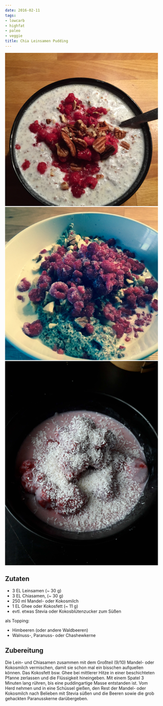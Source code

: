 ```yaml
---
date: 2016-02-11
tags:
- lowcarb
- highfat
- paleo
- veggie
title: Chia Leinsamen Pudding
---
```


![](/img/chia-leinsamen-pudding.jpg)
![](/img/chia-leinsamen-pudding03.jpg)
![](/img/chia-leinsamen-pudding04.jpg)

## Zutaten
- 3 EL      Leinsamen (~ 30 g)
- 3 EL      Chiasamen, (~ 30 g)
- 250 ml    Mandel- oder Kokosmilch
- 1 EL      Ghee oder Kokosfett (~ 11 g)
- evtl.     etwas Stevia oder Kokosblütenzucker zum Süßen

als Topping:

- Himbeeren (oder andere Waldbeeren)
- Walnuss-,  Paranuss- oder Chashewkerne

## Zubereitung
Die Lein- und Chiasamen zusammen mit dem Großteil (9/10) Mandel- oder Kokosmilch vermischen, damit sie schon mal ein bisschen aufquellen können.
Das Kokosfett bsw. Ghee bei mittlerer Hitze in einer beschichteten Pfanne zerlassen und die Flüssigkeit hineingeben. Mit einem Spatel 3 Minuten lang rühren, bis eine puddingartige Masse entstanden ist.
Vom Herd nehmen und in eine Schüssel gießen, den Rest der Mandel- oder Kokosmilch nach Belieben mit Stevia süßen und die Beeren sowie die grob gehackten Paranusskerne darübergeben.
